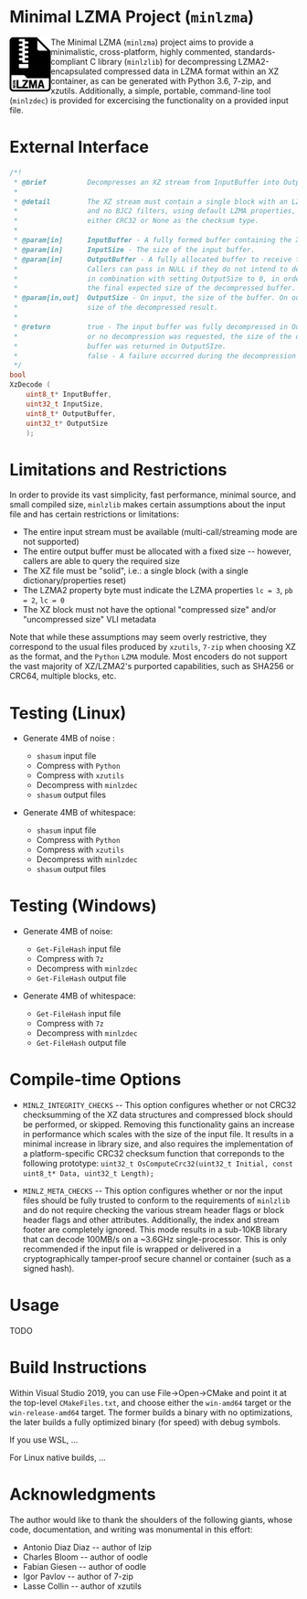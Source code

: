 # Minimal LZMA Project (`minlzma`)
[<img align="left" src="minlzma.png" width="72"/>](minlzma.png)
The Minimal LZMA (`minlzma`) project aims to provide a minimalistic, cross-platform, highly commented, standards-compliant C library (`minlzlib`) for decompressing LZMA2-encapsulated compressed data in LZMA format within an XZ container, as can be generated with Python 3.6, 7-zip, and xzutils. Additionally, a simple, portable, command-line tool (`minlzdec`) is provided for excercising the functionality on a provided input file.

# External Interface

~~~ c
/*!
 * @brief          Decompresses an XZ stream from InputBuffer into OutputBuffer.
 *
 * @detail         The XZ stream must contain a single block with an LZMA2 filter
 *                 and no BJC2 filters, using default LZMA properties, and using
 *                 either CRC32 or None as the checksum type.
 *
 * @param[in]      InputBuffer - A fully formed buffer containing the XZ stream.
 * @param[in]      InputSize - The size of the input buffer.
 * @param[in]      OutputBuffer - A fully allocated buffer to receive the output.
 *                 Callers can pass in NULL if they do not intend to decompress,
 *                 in combination with setting OutputSize to 0, in order to query
 *                 the final expected size of the decompressed buffer.
 * @param[in,out]  OutputSize - On input, the size of the buffer. On output, the
 *                 size of the decompressed result.
 *
 * @return         true - The input buffer was fully decompressed in OutputBuffer,
 *                 or no decompression was requested, the size of the decompressed
 *                 buffer was returned in OutputSIze.
 *                 false - A failure occurred during the decompression process.
 */
bool
XzDecode (
    uint8_t* InputBuffer,
    uint32_t InputSize,
    uint8_t* OutputBuffer,
    uint32_t* OutputSize
    );
~~~

# Limitations and Restrictions
In order to provide its vast simplicity, fast performance, minimal source, and small compiled size, `minlzlib` makes certain assumptions about the input file and has certain restrictions or limitations:

* The entire input stream must be available (multi-call/streaming mode are not supported)
* The entire output buffer must be allocated with a fixed size -- however, callers are able to query the required size
* The XZ file must be "solid", i.e.: a single block (with a single dictionary/properties reset)
* The LZMA2 property byte must indicate the LZMA properties `lc = 3`, `pb = 2`, `lc = 0`
* The XZ block must not have the optional "compressed size" and/or "uncompressed size" VLI metadata

Note that while these assumptions may seem overly restrictive, they correspond to the usual files produced by `xzutils`, `7-zip` when choosing XZ as the format, and the `Python` `LZMA` module. Most encoders do not support the vast majority of XZ/LZMA2's purported capabilities, such as SHA256 or CRC64, multiple blocks, etc.

# Testing (Linux)

* Generate 4MB of noise :
  - `shasum` input file
  - Compress with `Python`
  - Compress with `xzutils`
  - Decompress with `minlzdec`
  - `shasum` output files
  
* Generate 4MB of whitespace:
  - `shasum` input file
  - Compress with `Python`
  - Compress with `xzutils`
  - Decompress with `minlzdec`
  - `shasum` output files

# Testing (Windows)

* Generate 4MB of noise:
  - `Get-FileHash` input file
  - Compress with `7z`
  - Decompress with `minlzdec`
  - `Get-FileHash` output file
  
* Generate 4MB of whitespace:
  - `Get-FileHash` input file
  - Compress with `7z`
  - Decompress with `minlzdec`
  - `Get-FileHash` output file

# Compile-time Options
* `MINLZ_INTEGRITY_CHECKS` -- This option configures whether or not CRC32 checksumming of the XZ data structures and compressed block should be performed, or skipped. Removing this functionality gains an increase in performance which scales with the size of the input file. It results in a minimal increase in library size, and also requires the implementation of a platform-specific CRC32 checksum function that correponds to the following prototype: `uint32_t OsComputeCrc32(uint32_t Initial, const uint8_t* Data, uint32_t Length);`

* `MINLZ_META_CHECKS` -- This option configures whether or nor the input files should be fully trusted to conform to the requirements of `minlzlib` and do not require checking the various stream header flags or block header flags and other attributes. Additionally, the index and stream footer are completely ignored. This mode results in a sub-10KB library that can decode 100MB/s on a ~3.6GHz single-processor. This is only recommended if the input file is wrapped or delivered in a cryptographically tamper-proof secure channel or container (such as a signed hash).

# Usage
TODO

# Build Instructions
Within Visual Studio 2019, you can use File->Open->CMake and point it at the top-level `CMakeFiles.txt`, and choose either the `win-amd64` target or the `win-release-amd64` target. The former builds a binary with no optimizations, the later builds a fully optimized binary (for speed) with debug symbols.

If you use WSL, ...

For Linux native builds, ...

# Acknowledgments
The author would like to thank the shoulders of the following giants, whose code, documentation, and writing was monumental in this effort:

* Antonio Diaz Diaz -- author of lzip
* Charles Bloom -- author of oodle
* Fabian Giesen -- author of oodle
* Igor Pavlov -- author of 7-zip
* Lasse Collin -- author of xzutils
